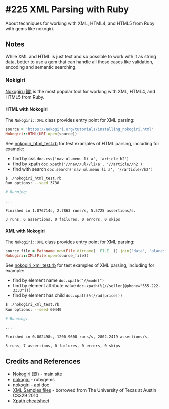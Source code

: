 # #225 XML Parsing with Ruby

About techniques for working with XML, HTML4, and HTML5 from Ruby with gems like nokogiri.

## Notes

While XML and HTML is just text and so possible to work with it as string data,
better to use a gem that can handle all those cases like validation, encoding and semantic searching.

### Nokigiri

[Nokogiri (鋸)](https://nokogiri.org/) is the most popular tool for working with XML, HTML4, and HTML5 from Ruby.

#### HTML with Nokogiri

The `Nokogiri::XML` class provides entry point for XML parsing:

```ruby
source = 'https://nokogiri.org/tutorials/installing_nokogiri.html'
Nokogiri::HTML(URI.open(source))
```

See [nokogiri_html_test.rb](./nokogiri_html_test.rb) for test examples of HTML parsing, including for example:

* find by css `doc.css('nav ul.menu li a', 'article h2')`
* find by xpath `doc.xpath('//nav//ul//li/a', '//article//h2')`
* find with search `doc.search('nav ul.menu li a', '//article//h2')`

```bash
$ ./nokogiri_html_test.rb
Run options: --seed 3738

# Running:

...

Finished in 1.076714s, 2.7863 runs/s, 5.5725 assertions/s.

3 runs, 6 assertions, 0 failures, 0 errors, 0 skips
```

#### XML with Nokogiri

The `Nokogiri::XML` class provides entry point for XML parsing:

```ruby
source_file = Pathname.new(File.dirname(__FILE__)).join('data', 'planes.xml')
Nokogiri::XML(File.open(source_file))
```

See [nokogiri_xml_test.rb](./nokogiri_html_test.rb) for test examples of XML parsing, including for example:

* find by element name `doc.xpath("//model")`
* find by element attribute value `doc.xpath(%(//seller[@phone="555-222-3333"]))`
* find by element has child `doc.xpath(%(//ad[price]))`

```bash
$ ./nokogiri_xml_test.rb
Run options: --seed 60440

# Running:

...

Finished in 0.002498s, 1200.9608 runs/s, 2802.2419 assertions/s.

3 runs, 7 assertions, 0 failures, 0 errors, 0 skips
```

## Credits and References

* [Nokogiri (鋸)](https://nokogiri.org/) - main site
* [nokogiri](https://rubygems.org/gems/nokogiri) - rubygems
* [nokogiri](https://nokogiri.org/rdoc/index.html) - api doc
* [XML Samples files](https://www.cs.utexas.edu/~mitra/csFall2010/cs329/lectures/xml.html) - borrowed from The University of Texas at Austin CS329 2010
* [Xpath cheatsheet](https://devhints.io/xpath)
